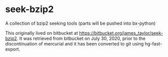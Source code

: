 seek-bzip2
==========

A collection of  bzip2 seeking tools (parts will be pushed into bx-python)

This originally lived on bitbucket at
https://bitbucket.org/james_taylor/seek-bzip2.  It was retrieved from bitbucket
on July 30, 2020, prior to the discontinuation of mercurial and it has been
converted to git using hg-fast-export.
